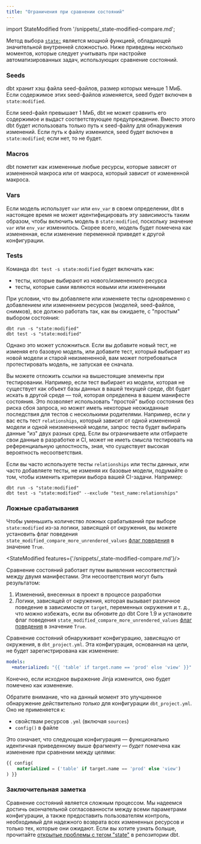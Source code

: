 ```yaml
---
title: "Ограничения при сравнении состояний"
---
```


import StateModified from '/snippets/_state-modified-compare.md';

Метод выбора [`state:`](/reference/node-selection/methods#state) является мощной функцией, обладающей значительной внутренней сложностью. Ниже приведены несколько моментов, которые следует учитывать при настройке автоматизированных задач, использующих сравнение состояний.

### Seeds

dbt хранит хэш файла seed-файлов, размер которых меньше 1 МиБ. Если содержимое этих seed-файлов изменяется, seed будет включен в `state:modified`.

Если seed-файл превышает 1 МиБ, dbt не может сравнить его содержимое и выдаст соответствующее предупреждение. Вместо этого dbt будет использовать только путь к seed-файлу для обнаружения изменений. Если путь к файлу изменился, seed будет включен в `state:modified`; если нет, то не будет.

### Macros

dbt пометит как измененные любые ресурсы, которые зависят от измененной макроса или от макроса, который зависит от измененной макроса.

### Vars

Если модель использует `var` или `env_var` в своем определении, dbt в настоящее время не может идентифицировать эту зависимость таким образом, чтобы включить модель в `state:modified`, поскольку значение `var` или `env_var` изменилось. Скорее всего, модель будет помечена как измененная, если изменение переменной приведет к другой конфигурации.

### Tests

Команда `dbt test -s state:modified` будет включать как:
- тесты, которые выбирают из нового/измененного ресурса
- тесты, которые сами являются новыми или измененными

При условии, что вы добавляете или изменяете тесты одновременно с добавлением или изменением ресурсов (моделей, seed-файлов, снимков), все должно работать так, как вы ожидаете, с "простым" выбором состояния:

```shell
dbt run -s "state:modified"
dbt test -s "state:modified"
```

Однако это может усложниться. Если вы добавите новый тест, не изменяя его базовую модель, или добавите тест, который выбирает из новой модели и старой неизмененной, вам может потребоваться протестировать модель, не запуская ее сначала.

Вы можете отложить ссылки на вышестоящие элементы при тестировании. Например, если тест выбирает из модели, которая не существует как объект базы данных в вашей текущей среде, dbt будет искать в другой среде — той, которая определена в вашем манифесте состояния. Это позволяет использовать "простой" выбор состояния без риска сбоя запроса, но может иметь некоторые неожиданные последствия для тестов с несколькими родителями. Например, если у вас есть тест `relationships`, который зависит от одной измененной модели и одной неизмененной модели, запрос теста будет выбирать данные "из" двух разных сред. Если вы ограничиваете или отбираете свои данные в разработке и CI, может не иметь смысла тестировать на референциальную целостность, зная, что существует высокая вероятность несоответствия.

Если вы часто используете тесты `relationships` или тесты данных, или часто добавляете тесты, не изменяя их базовые модели, подумайте о том, чтобы изменить критерии выбора вашей CI-задачи. Например:

```shell
dbt run -s "state:modified"
dbt test -s "state:modified" --exclude "test_name:relationships"
```

### Ложные срабатывания

<VersionBlock firstVersion="1.9">

Чтобы уменьшить количество ложных срабатываний при выборе `state:modified` из-за логики, зависящей от окружения, вы можете установить флаг поведения `state_modified_compare_more_unrendered_values` [флаг поведения](/reference/global-configs/behavior-changes#behavior-change-flags) в значение `True`.

<StateModified features={'/snippets/_state-modified-compare.md'}/>

</VersionBlock>

<VersionBlock lastVersion="1.8">
Сравнение состояний работает путем выявления несоответствий между двумя манифестами. Эти несоответствия могут быть результатом:

1. Изменений, внесенных в проект в процессе разработки
2. Логики, зависящей от окружения, которая вызывает различное поведение в зависимости от `target`, переменных окружения и т. д., что можно избежать, если вы обновите до dbt Core 1.9 и установите флаг поведения `state_modified_compare_more_unrendered_values` [флаг поведения](/reference/global-configs/behavior-changes#behavior-change-flags) в значение `True`.

Сравнение состояний обнаруживает конфигурацию, зависящую от окружения, в `dbt_project.yml`. Эта конфигурация, основанная на цели, не будет зарегистрирована как изменение:

<File name='dbt_project.yml'>

```yml
models:
  +materialized: "{{ 'table' if target.name == 'prod' else 'view' }}"
```

</File>

Конечно, если исходное выражение Jinja изменится, оно будет помечено как изменение.

Обратите внимание, что на данный момент это улучшенное обнаружение действительно _только_ для конфигурации `dbt_project.yml`. Оно не применяется к:
- свойствам ресурсов `.yml` (включая `sources`)
- `config()` в файле

Это означает, что следующая конфигурация — функционально идентичная приведенному выше фрагменту — _будет_ помечена как изменение при сравнении между целями:

```sql
{{ config(
    materialized = ('table' if target.name == 'prod' else 'view')
) }}
```
</VersionBlock>

### Заключительная заметка

Сравнение состояний является сложным процессом. Мы надеемся достичь окончательной согласованности между всеми параметрами конфигурации, а также предоставить пользователям контроль, необходимый для надежного возврата всех измененных ресурсов и только тех, которые они ожидают. Если вы хотите узнать больше, прочитайте [открытые проблемы с тегом "state"](https://github.com/dbt-labs/dbt-core/issues?q=is%3Aopen+is%3Aissue+label%3Astate) в репозитории dbt.